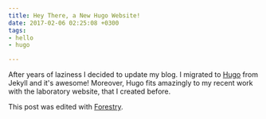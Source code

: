 ```yaml
---
title: Hey There, a New Hugo Website!
date: 2017-02-06 02:25:08 +0300
tags:
- hello
- hugo

---
```

After years of laziness I decided to update my blog. I migrated to
[Hugo](https://gohugo.io/) from Jekyll and it's awesome! Moreover, Hugo fits
amazingly to my recent work with the laboratory website, that I created before.

This post was edited with [Forestry](https://forestry.io).